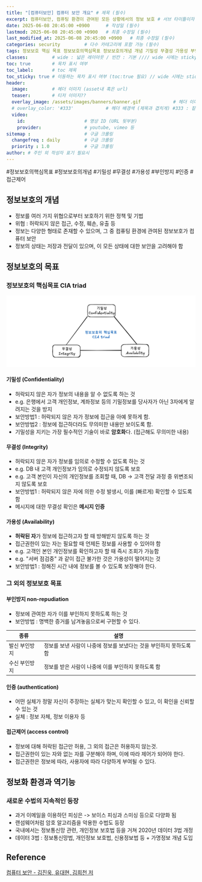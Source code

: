 ```yaml
---
title: "[컴퓨터보안] 컴퓨터 보안 개요" # 제목 (필수)
excerpt: 컴퓨터보안, 컴퓨팅 환경이 관여된 모든 상황에서의 정보 보호 # 서브 타이틀이자 meta description (필수)
date: 2025-06-08 20:45:00 +0900      # 작성일 (필수)
lastmod: 2025-06-08 20:45:00 +0900   # 최종 수정일 (필수)
last_modified_at: 2025-06-08 20:45:00 +0900   # 최종 수정일 (필수)
categories: security         # 다수 카테고리에 포함 가능 (필수)
tags: 정보보호 핵심 목표 정보보호의핵심목표 정보보호의개념 개념 기밀성 무결성 가용성 부인방지 인증 접근제어                     # 태그 복수개 가능 (필수)
classes:         # wide : 넓은 레이아웃 / 빈칸 : 기본 //// wide 시에는 sticky toc 불가
toc: true        # 목차 표시 여부
toc_label:       # toc 제목
toc_sticky: true # 이동하는 목차 표시 여부 (toc:true 필요) // wide 시에는 sticky toc 불가
header: 
  image:         # 헤더 이미지 (asset내 혹은 url)
  teaser:        # 티저 이미지??
  overlay_image: /assets/images/banners/banner.gif            # 헤더 이미지 (제목과 겹치게)
  # overlay_color: '#333'            # 헤더 배경색 (제목과 겹치게) #333 : 짙은 회색 (필수)
  video:
    id:                      # 영상 ID (URL 뒷부분)
    provider:                # youtube, vimeo 등
sitemap :                    # 구글 크롤링
  changefreq : daily         # 구글 크롤링
  priority : 1.0             # 구글 크롤링
author: # 주인 외 작성자 표기 필요시
---
```

<!--postNo: 20250608_001-->


<span class="ttag">#정보보호의핵심목표</span> <span class="ttag">#정보보호의개념</span> <span class="ttag">#기밀성</span> <span class="ttag">#무결성</span> <span class="ttag">#가용성</span> <span class="ttag">#부인방지</span> <span class="ttag">#인증</span> <span class="ttag">#접근제어</span> 

## 정보보호의 개념  

- 정보를 여러 가지 위협으로부터 보호하기 위한 정책 및 기법  
- 위협 : 허락되지 않은 접근, 수정, 훼손, 유출 등  
- 정보는 다양한 형태로 존재할 수 있으며, 그 중 컴퓨팅 환경에 관여된 정보보호가 컴퓨터 보안  
- 정보의 상태는 저장과 전달이 있으며, 이 모든 상태에 대한 보안을 고려해야 함  

## 정보보호의 목표  

### 정보보호의 핵심목표 CIA triad  

![](/assets/images/20250608_001_001.png)  

#### 기밀성 (Confidentiality)  

- 허락되지 않은 자가 정보의 내용을 알 수 없도록 하는 것  
- e.g. 은행에서 고객 개인정보, 계좌정보 등의 기밀정보를 당사자가 아닌 3자에게 알려지는 것을 방지  
- 보안방법1 : 허락되지 않은 자가 정보에 접근을 아예 못하게 함.  
- 보안방법2 : 정보에 접근하더라도 무의미한 내용만 보이도록 함.   
- 기밀성을 지키는 가장 필수적인 기술이 바로 **암호화**다. (접근해도 무의미한 내용)  

#### 무결성 (Integrity)  

- 허락되지 않은 자가 정보를 임의로 수정할 수 없도록 하는 것  
- e.g. DB 내 고객 개인정보가 임의로 수정되지 않도록 보호  
- e.g. 고객 본인이 자신의 개인정보를 조회할 때, DB -> 고객 전달 과정 중 위변조되지 않도록 보호  
- 보안방법1 : 허락되지 않은 자에 의한 수정 발생시, 이를 (빠르게) 확인할 수 있도록 함  
- 메시지에 대한 무결성 확인은 **메시지 인증**  

#### 가용성 (Availability)  

- **허락된 자**가 정보에 접근하고자 할 때 방해받지 않도록 하는 것  
- 접근권한이 있는 자는 필요할 때 언제든 정보를 사용할 수 있어야 함  
- e.g. 고객인 본인 개인정보를 확인하고자 할 때 즉시 조회가 가능함  
- e.g. "서버 점검중" 과 같이 접근 불가한 것은 가용성이 떨어지는 것  
- 보안방법1 : 정해진 시간 내에 정보를 볼 수 있도록 보장해야 한다.  

### 그 외의 정보보호 목표  

#### 부인방지 non-repudiation  

- 정보에 관여한 자가 이를 부인하지 못하도록 하는 것  
- 보안방법 : 명백한 증거를 남겨놓음으로써 구현할 수 있다.  

| 종류      | 설명                                     |
| ------- | -------------------------------------- |
| 발신 부인방지 | 정보를 보낸 사람이 나중에 정보를 보냈다는 것을 부인하지 못하도록 함 |
| 수신 부인방지 | 정보를 받은 사람이 나중에 이를 부인하지 못하도록 함          |

#### 인증 (authentication)  

- 어떤 실체가 정말 자신이 주장하는 실체가 맞는지 확인할 수 있고, 이 확인을 신뢰할 수 있는 것  
- 실체 : 정보 자체, 정보 이용자 등  

#### 접근제어 (access control)  
 
- 정보에 대해 허락된 접근만 허용, 그 외의 접근은 허용하지 않는것.  
- 접근권한이 있는 자와 없는 자를 구분해야 하며, 이에 따라 제어가 되어야 한다.  
- 접근권한은 정보에 따라, 사용자에 따라 다양하게 부여될 수 있다.  


## 정보화 환경과 역기능  

### 새로운 수법의 지속적인 등장  

- 과거 이메일을 이용하던 피싱은 -> 보이스 피싱과 스미싱 등으로 다양화 됨  
- 랜섬웨어처럼 암호 알고리즘을 악용한 수법도 등장  
- 국내에서는 정보통신망 관련, 개인정보 보호법 등을 거쳐 2020년 데이터 3법 개정  
- 데이터 3법 : 정보통신망법, 개인정보 보호법, 신용정보법 등 + 가명정보 개념 도입  

## Reference  

[컴퓨터 보안 - 김진욱, 유대현, 김희천 저](https://search.shopping.naver.com/book/catalog/37553634631)  